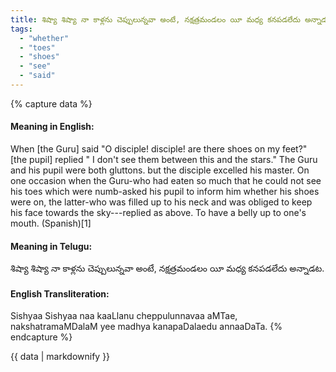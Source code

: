 ```yaml
---
title: శిష్యా శిష్యా నా కాళ్లను చెప్పులున్నవా అంటే, నక్షత్రమండలం యీ మధ్య కనపడలేదు అన్నాడట.
tags:
  - "whether"
  - "toes"
  - "shoes"
  - "see"
  - "said"
---
```


{% capture data %}
#### Meaning in English:
When [the Guru] said "O disciple! disciple! are there shoes on my feet?" [the pupil] replied " I don't see them between this and the stars."
The Guru and his pupil were both gluttons. but the disciple excelled his master. On one occasion when the Guru-who had eaten so much that he could not see his toes which were numb-asked his pupil to inform him whether his shoes were on, the latter-who was filled up to his neck and was obliged to keep his face towards the sky---replied as above.
To have a belly up to one's mouth. (Spanish)[1]

#### Meaning in Telugu:
శిష్యా శిష్యా నా కాళ్లను చెప్పులున్నవా అంటే, నక్షత్రమండలం యీ మధ్య కనపడలేదు అన్నాడట.

#### English Transliteration:
Sishyaa Sishyaa naa kaaLlanu cheppulunnavaa aMTae, nakshatramaMDalaM yee madhya kanapaDalaedu annaaDaTa.
{% endcapture %}

<div class="notice">{{ data | markdownify }}</div>

